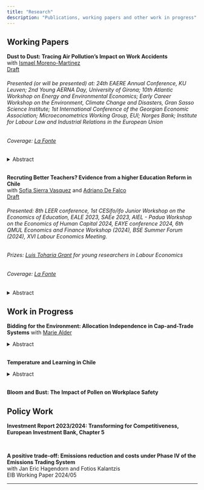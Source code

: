 ```yaml
---
title: "Research"
description: "Publications, working papers and other work in progress"
---
```



## Working Papers

**Dust to Dust: Tracing Air Pollution’s Impact on Work Accidents** <br>
with [Ismael Moreno-Martinez](https://ismaelmorenomartinez.eu/) <br> 
[Draft](https://papers.ssrn.com/sol3/papers.cfm?abstract_id=4812658)

###### Presented (or will be presented) at: 24th EAERE Annual Conference, KU Leuven; 2nd Young AERNA Day, University of Girona; 10th Atlantic Workshop on Energy and Environmental Economics; Early Career Workshop on the Environment, Climate Change and Disasters, Gran Sasso Science Institute; 1st International Conference of the Georgian Economic Association; Microeconometrics Working Group, EUI; Norges Bank; Institute for Labour Law and Industrial Relations in the European Union

###### Coverage: [La Fonte](https://lafonte.eui.eu/2024/05/09/dust-to-dust-how-natural-air-pollution-induces-work-accidents/)

  <details>
    <summary> Abstract </summary>
    This study provides causal estimates of the effect of air pollution on workplace safety using data on the universe of work accidents reported in Spain (2010-2019). We focus on a near-worldwide natural source of air pollution: mineral dust precipitation. Our estimates reveal dust precipitation marginal effects and overall burden on workplace safety are of the same order of magnitude as those of high temperatures. Impacts are widespread, spanning most worker and accident characteristics, and consistent with dust inducing human error across diverse tasks and activities. However, we find null effects for workers at the top quintile of the wage distribution.
  </details> 

<br>

**Recruting Better Teachers? Evidence from a higher Education Reform in Chile** <br>
with [Sofia Sierra Vasquez](https://sofiasierrav.com/) and [Adriano De Falco](https://www.adrianodefalco.com/home-page) <br> 
[Draft](https://papers.ssrn.com/sol3/papers.cfm?abstract_id=4874361)

###### Presented: 8th LEER conference, 1st CESifo/ifo Junior Workshop on the Economics of Education, EALE 2023, SAEe 2023, AIEL - Padua Workshop on the Economics of Human Capital 2024, EAYE conference 2024, 6th QMUL Economics and Finance Workshop (2024), BSE Summer Forum (2024), XVI Labour Economics Meeting. 

###### Prizes: [Luis Toharia Grant](https://www.aeet.eu/en/becas-luis-toharia/) for young researchers in Labour Economics
###### Coverage: [La Fonte](https://lafonte.eui.eu/2024/10/10/shaping-future-generations-analysing-teacher-recruitment-reform-in-chile/)

<details>
    <summary> Abstract </summary>
This paper analyzes the impact of a recruitment policy aimed at improving the quality of new teachers. The reform introduced a scholarship to incentivize the enrollment of high-achieving high school graduates in teacher training programs and imposed enrollment restrictions on low-achieving high school graduates. The screening device used to define achievement was the national standardized university entry exam. Using rich administrative data, we document that the reform was effective in improving the average test scores of new teachers, especially in public schools. To assess the impact of the reform on teacher quality, we construct teacher value-added (TVA) measures based on standardized test scores of their pupils. Our findings indicate that the reform led to a significant increase in the TVA of mathematics teachers, equivalent to 30\% of their standard deviation. However, it did not affect the average TVA of Spanish teachers. We provide evidence that this heterogeneity across subjects can be explained by differences in the predictive power of test scores on teacher quality. Finally, we show that the increase in average teacher quality cannot be explained solely by the higher presence of high-achieving teachers. 
</details> 




## Work in Progress
**Bidding for the Environment: Allocation Independence in Cap-and-Trade Systems**
with [Marie Alder](https://mariealder.github.io/) <br>

<details>
    <summary> Abstract </summary>
Cap-and-trade systems are a widely used carbon pricing instrument to reach emission reduction goals. Compared to a classical Pigou tax, they may have the advantage that a government can set the cap, leaving it to the legislator to allocate the respective permits without losing cost efficiency. However, this advantage is based on the independence property given by the Coase theorem. In our paper, we examine the allocation mechanism of allowances in the EU ETS and its impact on the effectiveness of emission reductions. Our empirical analysis is based on a standard difference-in-difference (DiD) setting, based on a policy change in the allocation of free allowances between Phase III and IV of the EU Emission Trading System (EU ETS). We show that the independence assumption does not hold for the manufacturing sector. Compared with sectors that receive most of their allowances for free, sectors that have to pay for their emissions reduce their emissions in response by up to 20%.
 
</details> 

<br>


**Temperature and Learning in Chile**

<details>
    <summary> Abstract </summary>
This paper examines the impact of extreme temperatures on learning outcomes, with a particular focus on students from low-income backgrounds. Using panel data from over 1.5 million Chilean students who took a standardized university entry exam, I demonstrate that hot but also cold days are especially detrimental to academic performance. Additionally, I analyze school attendance records for the entire population of Chilean pupils to explore potential mechanisms. The findings reveal that heat significantly increases school absences, suggesting that reduced attendance may partially explain the negative effect of heat on learning outcomes. However, the adverse impact of cold days appears to operate through channels other than attendance.
 
</details> 

<br>


**Bloom and Bust: The Impact of Pollen on Workplace Safety**


## Policy Work

**Investment Report 2023/2024: Transforming for Competitiveness, European Investment Bank, Chapter 5**

<br>

**A positive trade-off: Emissions reduction and costs under Phase IV of the Emissions Trading System** <br>
with Jan Eric Hagendorn and Fotios Kalantzis <br>
EIB Working Paper 2024/05

---
